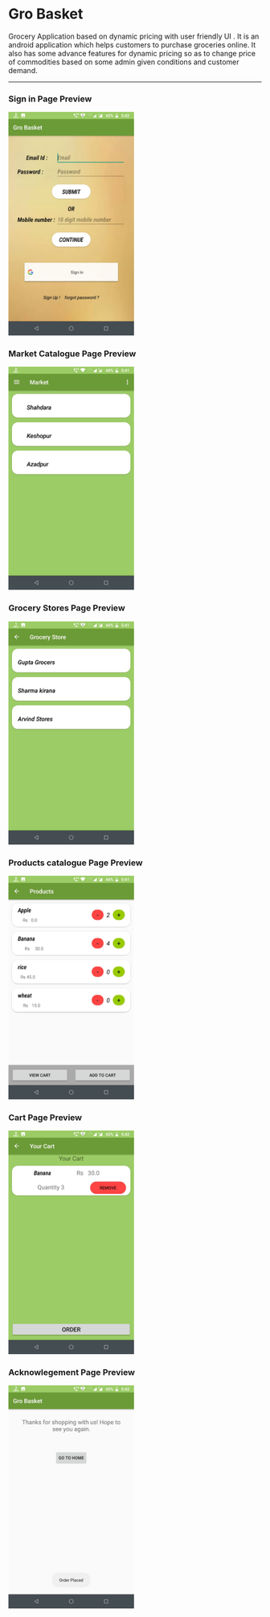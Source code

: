 # Gro Basket
Grocery Application based on dynamic pricing with user friendly UI .
It is an android application which helps customers to purchase groceries online. It also has some advance features for dynamic pricing so as to change price of commodities based on some admin given conditions and customer demand.

- - -
### Sign in Page Preview
<img width="250" src="ReadmeImages/signinpage.jpeg" />

### Market Catalogue Page Preview   
<img width="250" src="ReadmeImages/MarketPage.jpeg" />   

### Grocery Stores Page Preview
<img width="250" src="ReadmeImages/groceryStorePage.jpeg"/>   

### Products catalogue Page Preview   
<img width="250" src="ReadmeImages/productsPage.jpeg"/>   

### Cart Page Preview   
<img width="250" src="ReadmeImages/CartPage.jpeg"/>   

### Acknowlegement Page Preview   
<img width="250" src="ReadmeImages/AcknowledgementPage.jpeg"/>   


